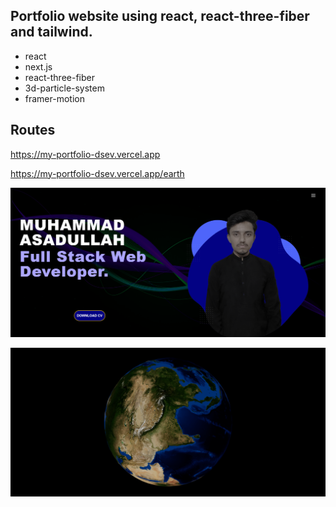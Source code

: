 ## Portfolio website using react, react-three-fiber and tailwind.

- react
- next.js
- react-three-fiber
- 3d-particle-system
- framer-motion

## Routes
https://my-portfolio-dsev.vercel.app

https://my-portfolio-dsev.vercel.app/earth

![Preview](Screenshot.png)

![Preview](Screenshot2.png)
